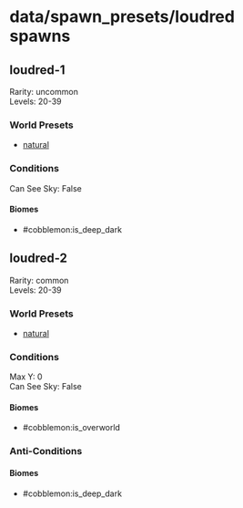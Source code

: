 # data/spawn_presets/loudred spawns  
  
## loudred-1  
Rarity: uncommon  
Levels: 20-39  
  
### World Presets  
* [natural](/data/world_presets/natural.md)  
  
### Conditions  
Can See Sky: False  
  
#### Biomes  
  * #cobblemon:is_deep_dark
  
  
## loudred-2  
Rarity: common  
Levels: 20-39  
  
### World Presets  
* [natural](/data/world_presets/natural.md)  
  
### Conditions  
Max Y: 0  
Can See Sky: False  
  
#### Biomes  
  * #cobblemon:is_overworld
  
  
### Anti-Conditions  
  
#### Biomes  
  * #cobblemon:is_deep_dark
  
